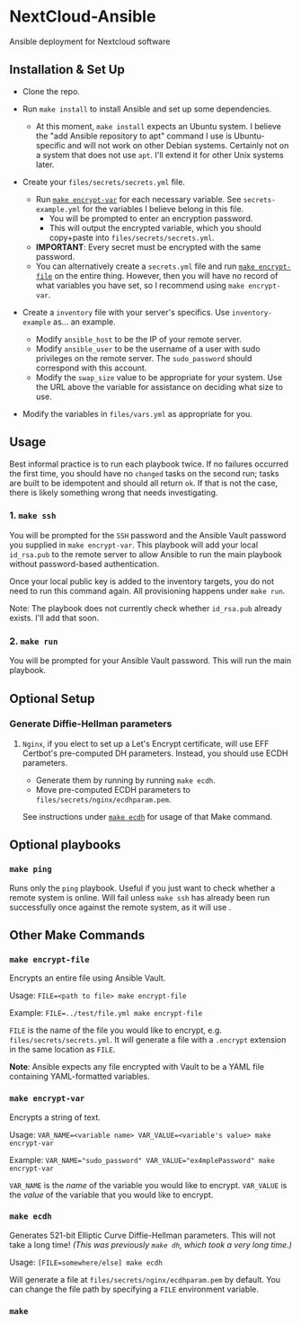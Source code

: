 # NextCloud-Ansible

Ansible deployment for Nextcloud software

## Installation & Set Up

- Clone the repo.

- Run `make install` to install Ansible and set up some dependencies.
  - At this moment, `make install` expects an Ubuntu system. I believe the "add Ansible repository to apt" command I use is Ubuntu-specific and will not work on other Debian systems. Certainly not on a system that does not use `apt`. I'll extend it for other Unix systems later.

- Create your `files/secrets/secrets.yml` file.
  - Run [`make encrypt-var`](#make-encrypt-var) for each necessary variable. See `secrets-example.yml` for the variables I believe belong in this file.
    - You will be prompted to enter an encryption password.
    - This will output the encrypted variable, which you should copy+paste into `files/secrets/secrets.yml`.
  - __IMPORTANT__: Every secret must be encrypted with the same password.
  - You can alternatively create a `secrets.yml` file and run [`make encrypt-file`](#make-encrypt-file) on the entire thing. However, then you will have no record of what variables you have set, so I recommend using `make encrypt-var`.

- Create a `inventory` file with your server's specifics. Use `inventory-example` as... an example.
  - Modify `ansible_host` to be the IP of your remote server.
  - Modify `ansible_user` to be the username of a user with sudo privileges on the remote server. The `sudo_password` should correspond with this account.
  - Modify the `swap_size` value to be appropriate for your system. Use the URL above the variable for assistance on deciding what size to use.

- Modify the variables in `files/vars.yml` as appropriate for you.

## Usage

Best informal practice is to run each playbook twice. If no failures occurred the first time, you should have no `changed` tasks on the second run; tasks are built to be idempotent and should all return `ok`. If that is not the case, there is likely something wrong that needs investigating.

### 1. `make ssh`

You will be prompted for the `SSH` password and the Ansible Vault password you supplied in `make encrypt-var`. This playbook will add your local `id_rsa.pub` to the remote server to allow Ansible to run the main playbook without password-based authentication.

Once your local public key is added to the inventory targets, you do not need to run this command again. All provisioning happens under `make run`.

Note: The playbook does not currently check whether `id_rsa.pub` already exists. I'll add that soon.

### 2. `make run`

You will be prompted for your Ansible Vault password. This will run the main playbook.

## Optional Setup

### Generate Diffie-Hellman parameters

1. `Nginx`, if you elect to set up a Let's Encrypt certificate, will use EFF Certbot's pre-computed DH parameters. Instead, you should use ECDH parameters.
    - Generate them by running by running `make ecdh`.
    - Move pre-computed ECDH parameters to `files/secrets/nginx/ecdhparam.pem`.

   See instructions under [`make ecdh`](#make-ecdh) for usage of that Make command.

## Optional playbooks

### `make ping`

Runs only the `ping` playbook. Useful if you just want to check whether a remote system is online. Will fail unless `make ssh` has already been run successfully once against the remote system, as it will use .

## Other Make Commands

### `make encrypt-file`

Encrypts an entire file using Ansible Vault.

Usage: `FILE=<path to file> make encrypt-file`

Example: `FILE=../test/file.yml make encrypt-file`

`FILE` is the name of the file you would like to encrypt, e.g. `files/secrets/secrets.yml`. It will generate a file with a `.encrypt` extension in the same location as `FILE`.

__Note__: Ansible expects any file encrypted with Vault to be a YAML file containing YAML-formatted variables.

### `make encrypt-var`

Encrypts a string of text.

Usage: `VAR_NAME=<variable name> VAR_VALUE=<variable's value> make encrypt-var`

Example: `VAR_NAME="sudo_password" VAR_VALUE="ex4mplePassword" make encrypt-var`

`VAR_NAME` is the _name_ of the variable you would like to encrypt. `VAR_VALUE` is the _value_ of the variable that you would like to encrypt.

### `make ecdh`

Generates 521-bit Elliptic Curve Diffie-Hellman parameters. This will not take a long time! _(This was previously `make dh`, which took a very long time.)_

Usage: `[FILE=somewhere/else] make ecdh`

Will generate a file at `files/secrets/nginx/ecdhparam.pem` by default. You can change the file path by specifying a `FILE` environment variable.

### `make `
